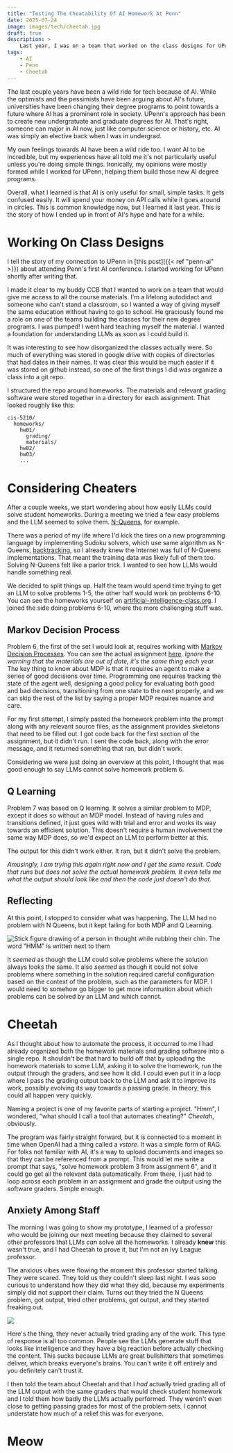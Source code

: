 ```yaml
---
title: "Testing The Cheatability Of AI Homework At Penn"
date: 2025-07-24
image: images/tech/cheetah.jpg
draft: true
description: >
    Last year, I was on a team that worked on the class designs for UPenn's new AI degree programs. We were quite concerned about how well cheating with AI might work. There was a lot of speculation, but that ain't my style, so I rolled up my sleeves and got hacking until I had a tool, Cheetah, that could tell us just how cheatable the classes really were.
tags:
    - AI
    - Penn
    - Cheetah
---
```


The last couple years have been a wild ride for tech because of AI. While the optimists and the pessimists have been arguing about AI's future, universities have been changing their degree programs to point towards a future where AI has a prominent role in society. UPenn's approach has been to create new undergratuate and graduate degrees for AI. That's right, someone can major in AI now, just like computer science or history, etc. AI was simply an elective back when I was in undergrad.

My own feelings towards AI have been a wild ride too. I _want_ AI to be incredible, but my experiences have all told me it's not particularly useful unless you're doing simple things. Ironically, my opinions were mostly formed while I worked for UPenn, helping them build those new AI degree programs.

Overall, what I learned is that AI is only useful for small, simple tasks. It gets confused easily. It will spend your money on API calls while it goes around in circles. This is common knowledge now, but I learned it last year. This is the story of how I ended up in front of AI's hype and hate for a while.

# Working On Class Designs

I tell the story of my connection to UPenn in [this post]({{< ref "penn-ai" >}}) about attending Penn's first AI conference. I started working for UPenn shortly after writing that.

I made it clear to my buddy CCB that I wanted to work on a team that would give me access to all the course materials. I'm a lifelong autodidact and someone who can't stand a classroom, so I wanted a way of giving myself the same education without having to go to school. He graciously found me a role on one of the teams building the classes for their new degree programs. I was pumped! I went hard teaching myself the material. I wanted a foundation for understanding LLMs as soon as I could build it.

It was interesting to see how disorganized the classes actually were. So much of everything was stored in google drive with copies of directories that had dates in their names. It was clear this would be much easier if it was stored on github instead, so one of the first things I did was organize a class into a git repo.

I structured the repo around homeworks. The materials and relevant grading software were stored together in a directory for each assignment. That looked roughly like this:

```
cis-5210/
  homeworks/
    hw01/
      grading/
      materials/
    hw02/
    hw03/
    ...
```

# Considering Cheaters

After a couple weeks, we start wondering about how easily LLMs could solve student homeworks. During a meeting we tried a few easy problems and the LLM seemed to solve them. [N-Queens](https://en.wikipedia.org/wiki/Eight_queens_puzzle), for example.

There was a period of my life where I'd kick the tires on a new programming language by implementing Sudoku solvers, which use same algorithm as N-Queens, [backtracking](https://en.wikipedia.org/wiki/Backtracking), so I already knew the Internet was full of N-Queens implementations. That meant the training data was likely full of them too. Solving N-Queens felt like a parlor trick. I wanted to see how LLMs would handle something real.

We decided to split things up. Half the team would spend time trying to get an LLM to solve problems 1-5, the other half would work on problems 6-10. You can see the homeworks yourself on [artificial-intelligence-class.org](https://artificial-intelligence-class.org/). I joined the side doing problems 6-10, where the more challenging stuff was.

## Markov Decision Process

Problem 6, the first of the set I would look at, requires working with [Markov Decision Processes](https://en.wikipedia.org/wiki/Markov_decision_process). You can see the actual assignment [here](https://artificial-intelligence-class.org/homeworks/markov-decision-processes/markov-decision-processes.html). _Ignore the warning that the materials are out of date, it's the same thing each year._ The key thing to know about MDP is that it requires an agent to make a series of good decisions over time. Programming one requires tracking the state of the agent well, designing a good policy for evaluating both good and bad decisions, transitioning from one state to the next properly, and we can skip the rest of the list by saying a proper MDP requires nuance and care.

For my first attempt, I simply pasted the homework problem into the prompt along with any relevant source files, as the assignment provides skeletons that need to be filled out. I got code back for the first section of the assignment, but it didn't run. I sent the code back, along with the error message, and it returned something that ran, but didn't work.

Considering we were just doing an overview at this point, I thought that was good enough to say LLMs cannot solve homework problem 6.

## Q Learning

Problem 7 was based on Q learning. It solves a similar problem to MDP, except it does so without an MDP model. Instead of having rules and transitions defined, it just goes wild with trial and error and works its way towards an efficient solution. This doesn't require a human involvement the same way MDP does, so we'd expect an LLM to perform better at this.

The output for this didn't work either. It ran, but it didn't solve the problem.

_Amusingly, I am trying this again right now and I get the same result. Code that runs but does not solve the actual homework problem. It even tells me what the output should look like and then the code just doesn't do that._

## Reflecting

At this point, I stopped to consider what was happening. The LLM had no problem with N Queens, but it kept failing for both MDP and Q Learning.

![Stick figure drawing of a person in thought while rubbing their chin. The word "HMM" is written next to them](thonking.gif)

It _seemed_ as though the LLM could solve problems where the solution always looks the same. It also _seemed_ as though it could not solve problems where something in the solution required careful configuration based on the context of the problem, such as the parameters for MDP. I would need to somehow go bigger to get more information about which problems can be solved by an LLM and which cannot.

# Cheetah

As I thought about how to automate the process, it occurred to me I had already organized both the homework materials and grading software into a single repo. It shouldn't be that hard to build off that by uploading the homework materials to some LLM, asking it to solve the homework, run the output through the graders, and see how it did. I could even put it in a loop where I pass the grading output back to the LLM and ask it to improve its work, possibly evolving its way towards a passing grade. In theory, this could all happen very quickly.

Naming a project is one of my favorite parts of starting a project. "Hmm", I wondered, "what should I call a tool that automates cheating?" _Cheetah_, obviously.

The program was fairly straight forward, but it is connected to a moment in time when OpenAI had a thing called a _vstore_. It was a simple form of RAG. For folks not familiar with AI, it's a way to upload documents and images so that they can be referenced from a prompt. This would let me write a prompt that says, "solve homework problem 3 from assignment 6", and it could go get all the relevant data automatically. From there, I just had to loop across each problem in an assignment and grade the output using the software graders. Simple enough.

## Anxiety Among Staff

The morning I was going to show my prototype, I learned of a professor who would be joining our next meeting because they claimed to several other professors that LLMs _can_ solve all the homeworks. I already **knew** this wasn't true, and I had Cheetah to prove it, but I'm not an Ivy League professor.

The anxious vibes were flowing the moment this professor started talking. They were scared. They told us they couldn't sleep last night. I was sooo curious to understand how they did what they did, because my experiments simply did not support their claim. Turns out they tried the N Queens problem, got output, tried other problems, got output, and they started freaking out.

![](smashputer.gif)

Here's the thing, they never actually tried grading any of the work. This type of response is all too common. People see the LLMs generate stuff that looks like intelligence and they have a big reaction before actually checking the content. This sucks because LLMs are great bullshitters that sometimes deliver, which breaks everyone's brains. You can't write it off entirely and you definitely can't trust it.

I then told the team about Cheetah and that I _had_ actually tried grading all of the LLM output with the same graders that would check student homework and I told them how badly the LLMs actually performed. They weren't even close to getting passing grades for most of the problem sets. I cannot understate how much of a relief this was for everyone.

# Meow
